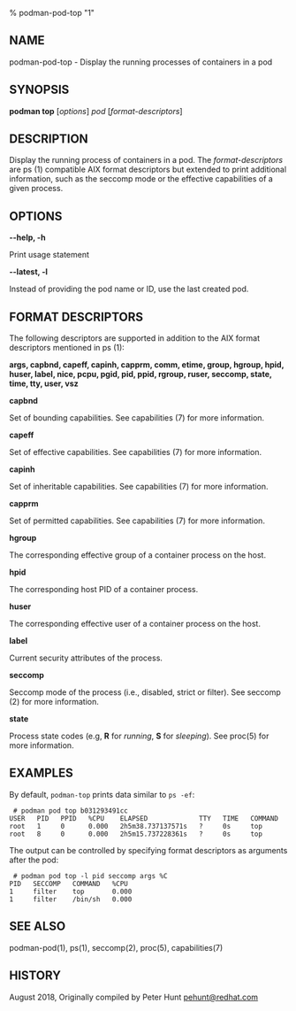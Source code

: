 % podman-pod-top "1"

## NAME
podman\-pod\-top - Display the running processes of containers in a pod

## SYNOPSIS
**podman top** [*options*] *pod* [*format-descriptors*]

## DESCRIPTION
Display the running process of containers in a pod. The *format-descriptors* are ps (1) compatible AIX format descriptors but extended to print additional information, such as the seccomp mode or the effective capabilities of a given process.

## OPTIONS

**--help, -h**

  Print usage statement

**--latest, -l**

Instead of providing the pod name or ID, use the last created pod.

## FORMAT DESCRIPTORS

The following descriptors are supported in addition to the AIX format descriptors mentioned in ps (1):

**args, capbnd, capeff, capinh, capprm, comm, etime, group, hgroup, hpid, huser, label, nice, pcpu, pgid, pid, ppid, rgroup, ruser, seccomp, state, time, tty, user, vsz**

**capbnd**

  Set of bounding capabilities. See capabilities (7) for more information.

**capeff**

  Set of effective capabilities. See capabilities (7) for more information.

**capinh**

  Set of inheritable capabilities. See capabilities (7) for more information.

**capprm**

  Set of permitted capabilities. See capabilities (7) for more information.

**hgroup**

  The corresponding effective group of a container process on the host.

**hpid**

  The corresponding host PID of a container process.

**huser**

  The corresponding effective user of a container process on the host.

**label**

  Current security attributes of the process.

**seccomp**

  Seccomp mode of the process (i.e., disabled, strict or filter). See seccomp (2) for more information.

**state**

  Process state codes (e.g, **R** for *running*, **S** for *sleeping*). See proc(5) for more information.

## EXAMPLES

By default, `podman-top` prints data similar to `ps -ef`:

```
 # podman pod top b031293491cc
USER   PID   PPID   %CPU    ELAPSED             TTY   TIME   COMMAND
root   1     0      0.000   2h5m38.737137571s   ?     0s     top
root   8     0      0.000   2h5m15.737228361s   ?     0s     top
```

The output can be controlled by specifying format descriptors as arguments after the pod:

```
 # podman pod top -l pid seccomp args %C
PID   SECCOMP   COMMAND   %CPU
1     filter    top       0.000
1     filter    /bin/sh   0.000
```

## SEE ALSO
podman-pod(1), ps(1), seccomp(2), proc(5), capabilities(7)

## HISTORY
August 2018, Originally compiled by Peter Hunt <pehunt@redhat.com>
